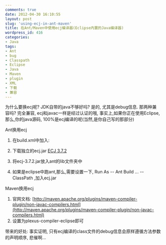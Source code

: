 ```yaml
---
comments: true
date: 2012-04-30 16:10:55
layout: post
slug: 'using-ecj-in-ant-maven'
title: 在Ant/Maven中使用ecj编译器(Eclipse内置的Java编译器)
wordpress_id: 416
categories:
- Java
tags:
- Ant
- bug
- Classpath
- Eclipse
- Java
- Maven
- plugin
- XML
- 下载
- 兼容
---
```


为什么要换ecj呢? JDK自带的java不够好吗? 是的, 尤其是debug信息. 那两种兼容吗? 完全兼容, ecj和javac一样是经过认证的哦, 事实上,如果你正在使用Eclipse,那么,你的java源码, 100%是ecj编译的呢(当然,是你自己写的那部分)

Ant换用ecj
1. 在build.xml中加入:

    
    
    <property name="build.compiler" value="org.eclipse.jdt.core.JDTCompilerAdapter"></property>
    


2. 下载独立的ecj.jar
[ECJ 3.7.2](http://mirrors.ustc.edu.cn/eclipse/eclipse/downloads/drops/R-3.7.2-201202080800/ecj-3.7.2.jar)
3. 将ecj-3.7.2.jar放入ant的lib文件夹中
4. 如果是eclipse中跑ant,那么,需要设置一下,     Run As -- Ant Build ... -- ClassPath ,加入ecj.jar

Maven换用ecj
1. 官网文档: [http://maven.apache.org/plugins/maven-compiler-plugin/non-javac-compilers.html](http://maven.apache.org/plugins/maven-compiler-plugin/non-javac-compilers.html)
2. 设置为plexus-compiler-eclipse即可

带来的好处: [](http://wendal.net/394.html)
事实证明, 只有ecj编译的class文件的debug信息会原样遵循方法参数的声明顺序, 悲催啊...
